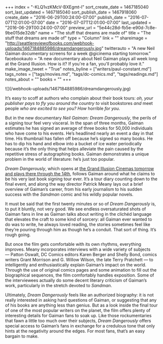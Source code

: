 +++
index = "-KLQ1vzKMcV-BXEgmt-I"
sort_create_date = 1467185040
sort_last_updated = 1467185040
sort_publish_date = 1467918060
create_date = "2016-06-29T00:24:00-07:00"
publish_date = "2016-07-07T12:01:00-07:00"
date = "2016-07-07T12:01:00-07:00"
last_updated = "2016-06-29T00:24:00-07:00"
preview_url = "5e44c28d-fb5e-e90d-7c8e-9be015de32db"
name = "The stuff that dreams are made of"
title = "The stuff that dreams are made of"
type = "Column"
link = ""
shareimage = "http://seattlereviewofbooks.com/webhook-uploads/1467184885986/dreamdangerously.jpg"
twitterauto = "A new Neil Gaiman documentary screens for a week @gicinema starting tomorrow."
facebookauto = "A new documentary about Neil Gaiman plays all week long at the Grand Illusion. How is it? If you're a fan, you'll probably love it."
make_image_tweet = "True"
notes_byline = ["writers/paul-constant.md"]
tags_notes = ["tags/movies.md", "tags/dc-comics.md", "tags/readings.md"]
notes_about = ""
books = ""
+++
<p class="image-left">![](/webhook-uploads/1467184885986/dreamdangerously.jpg)</p>

It’s easy to scoff at authors who complain about their book tours: *oh, your publisher pays to fly you around the country to* visit bookstores *and* meet people *who are excited to see you? How* horrible *for you*.

But in the new documentary *Neil Gaiman: Dream Dangerously*, the perils of a signing tour feel very visceral. In the span of three months, Gaiman estimates he has signed an average of three books for 50,000 individuals who have come to his events. He’s headlined nearly an event a day in that time. His thumbnail has fallen off because he’s signed so many books. He has to dip his hand and elbow into a bucket of ice water periodically because it’s the only thing that helps alleviate the pain caused by the repetitive stress of autographing books.  Gaiman demonstrates a unique problem in the world of literature: he’s just too popular.

*Dream Dangerously*, which opens at [the Grand Illusion Cinemas tomorrow and plays there through the 14th]( http://www.grandillusioncinema.org/),  follows Gaiman around what he claims to be his very last book signing tour ever. It’s a tour diary counting down to the final event, and along the way director Patrick Meany lays out a brief overview of Gaiman’s career, from his early journalism to his sudden success with the *Sandman* comic and his wildly popular novels.

It must be said that the first twenty minutes or so of *Dream Dangerously* is, to put it bluntly, not very good. We see endless oversaturated shots of Gaiman fans in line as Gaiman talks about writing in the clichéd language that elevates the craft to some kind of sorcery: all Gaiman ever wanted to do was to write, he always loved reading, the stories sometimes feel like they’re pouring through him as though he’s a conduit. That sort of thing. It’s rough going.

But once the film gets comfortable with its own rhythms, everything improves. Meany incorporates interviews with a wide variety of subjects — Patton Oswalt, DC Comics editors Karen Berger and Shelly Bond, comics writers Grant Morrison and G. Willow Wilson, the late Terry Pratchett — to intelligently and enthusiastically explain Gaiman’s impact on the world. Through the use of original comics pages and some animation to fill out the biographical sequences, the film comfortably handles exposition. Some of the interviewees actually do some decent literary criticism of Gaiman’s work, particularly in the stretch devoted to *Sandman*.

Ultimately, *Dream Dangerously* feels like an authorized biography: it is not really interested in asking hard questions of Gaiman, or suggesting that any of his books are anything less than genius. But as a look inside the final tour of one of the most popular writers on the planet, the film offers plenty of interesting details for Gaiman fans to soak up. Like those rockumentaries that fawn a little too much over their subjects, *Dream Dangerously* offers special access to Gaiman’s fans in exchange for a credulous tone that only hints at the negativity around the edges. For most fans, that’s an easy bargain to make.
